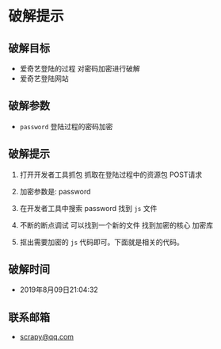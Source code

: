 # 破解提示

## 破解目标

- 爱奇艺登陆的过程 对密码加密进行破解  
- 爱奇艺登陆网站

## 破解参数

- `password` 登陆过程的密码加密

## 破解提示

1. 打开开发者工具抓包 抓取在登陆过程中的资源包  POST请求

2. 加密参数是: password 

3. 在开发者工具中搜索 password 找到 `js` 文件 

4. 不断的断点调试 可以找到一个新的文件 找到加密的核心 加密库

5. 抠出需要加密的 `js` 代码即可。下面就是相关的代码。

## 破解时间

- 2019年8月09日21:04:32

## 联系邮箱

- scrapy@qq.com
